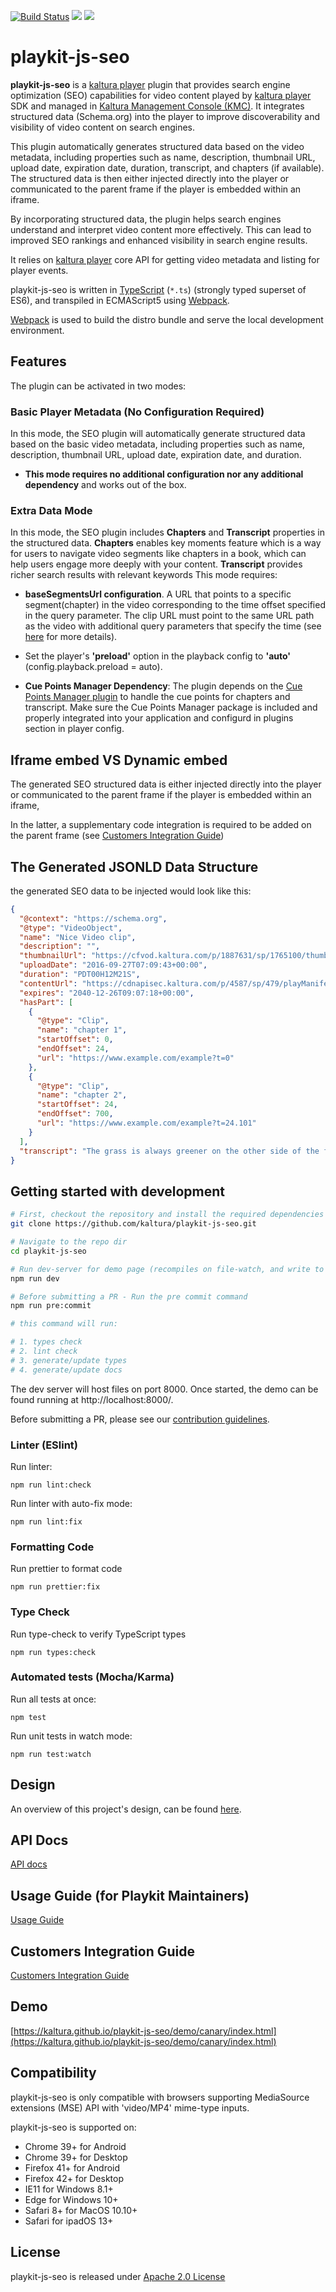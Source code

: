 [![Build Status](https://github.com/kaltura/playkit-js-seo/actions/workflows/run_canary_full_flow.yaml/badge.svg)](https://github.com/kaltura/playkit-js-seo/actions/workflows/run_canary_full_flow.yaml)
[![](https://img.shields.io/npm/v/@playkit-js/seo/latest.svg)](https://www.npmjs.com/package/@playkit-js/seo)
[![](https://img.shields.io/npm/v/@playkit-js/seo/canary.svg)](https://www.npmjs.com/package/@playkit-js/seo/v/canary)

# playkit-js-seo

**playkit-js-seo** is a [kaltura player] plugin that provides search engine optimization (SEO) capabilities for video content played by [kaltura player] SDK and managed in [Kaltura Management Console (KMC)].
It integrates structured data (Schema.org) into the player to improve discoverability and visibility of video content on search engines.

This plugin automatically generates structured data based on the video metadata, including properties such as
name, description, thumbnail URL, upload date, expiration date, duration, transcript, and chapters (if available). The structured data is then
either injected directly into the player or communicated to the parent frame if the player is embedded within an iframe.

By incorporating structured data, the plugin helps search engines understand and interpret video content more effectively. 
This can lead to improved SEO rankings and enhanced visibility in search engine results.

It relies on [kaltura player] core API for getting video metadata and listing for player events.

playkit-js-seo is written in [TypeScript] (`*.ts`) (strongly typed superset of ES6), and transpiled in ECMAScript5 using [Webpack].

[Webpack] is used to build the distro bundle and serve the local development environment.

[kaltura player]: https://github.com/kaltura/kaltura-player-js.
[Kaltura Management Console (KMC)]: https://corp.kaltura.com/resources/case-studies/kaltura-management-console-kmc-walkthrough/.
[ecmascript6]: https://github.com/ericdouglas/ES6-Learning#articles--tutorials
[typescript]: https://www.typescriptlang.org/
[typescript compiler]: https://www.typescriptlang.org/docs/handbook/compiler-options.html
[webpack]: https://webpack.js.org/

## Features

The plugin can be activated in two modes:

### Basic Player Metadata (No Configuration Required)
In this mode, the SEO plugin will automatically generate structured data based on the basic video metadata, 
including properties such as name, description, thumbnail URL, upload date, expiration date, and duration.

- **This mode requires no additional configuration nor any additional dependency** and works out of the box.

### Extra Data Mode
In this mode, the SEO plugin includes **Chapters** and **Transcript** properties in the structured data.
**Chapters** enables key moments feature which is a way for users to navigate video segments like chapters in a book, 
which can help users engage more deeply with your content. **Transcript** provides richer search results with relevant keywords
This mode requires:

- **baseSegmentsUrl configuration**. A URL that points to a specific segment(chapter) in the video corresponding to the time offset specified in the query parameter.
   The clip URL must point to the same URL path as the video with additional query parameters that specify the time (see [here](https://github.com/kaltura/playkit-js-seo/blob/master/docs/guide.md#configuration) for more details).

- Set the player's **'preload'** option in the playback config to **'auto'** (config.playback.preload = auto).

- **Cue Points Manager Dependency**: The plugin depends on the [Cue Points Manager plugin](https://github.com/kaltura/playkit-js-kaltura-cuepoints)
  to handle the cue points for chapters and transcript.
  Make sure the Cue Points Manager package is included and properly integrated into your application
  and configurd in plugins section in player config.

## Iframe embed VS Dynamic embed

The generated SEO structured data is either injected directly into the player 
or communicated to the parent frame if the player is embedded within an iframe,

In the latter, a supplementary code integration is required to be added on the parent frame (see [Customers Integration Guide](./docs/integration-guide.md))

## The Generated JSONLD Data Structure

the generated SEO data to be injected would look like this:

```json
{
  "@context": "https://schema.org",
  "@type": "VideoObject",
  "name": "Nice Video clip",
  "description": "",
  "thumbnailUrl": "https://cfvod.kaltura.com/p/1887631/sp/1765100/thumbnail/entry_id/1_r62bdgz/version/100222/height/360/width/640",
  "uploadDate": "2016-09-27T07:09:43+00:00",
  "duration": "PDT00H12M21S",
  "contentUrl": "https://cdnapisec.kaltura.com/p/4587/sp/479/playManifest/entryId/1_z63gj3gz/protocol/https/format/mpegdash/1_e4myapi8/a.mpd",
  "expires": "2040-12-26T09:07:18+00:00",
  "hasPart": [
    {
      "@type": "Clip",
      "name": "chapter 1",
      "startOffset": 0,
      "endOffset": 24,
      "url": "https://www.example.com/example?t=0"
    },
    {
      "@type": "Clip",
      "name": "chapter 2",
      "startOffset": 24,
      "endOffset": 700,
      "url": "https://www.example.com/example?t=24.101"
    }
  ],
  "transcript": "The grass is always greener on the other side of the fence..."
}
```

## Getting started with development

```sh
# First, checkout the repository and install the required dependencies
git clone https://github.com/kaltura/playkit-js-seo.git

# Navigate to the repo dir
cd playkit-js-seo

# Run dev-server for demo page (recompiles on file-watch, and write to actual dist fs artifacts)
npm run dev

# Before submitting a PR - Run the pre commit command
npm run pre:commit

# this command will run:

# 1. types check
# 2. lint check
# 3. generate/update types
# 4. generate/update docs
```

The dev server will host files on port 8000. Once started, the demo can be found running at http://localhost:8000/.

Before submitting a PR, please see our [contribution guidelines](CONTRIBUTING.md).


### Linter (ESlint)

Run linter:

```
npm run lint:check
```

Run linter with auto-fix mode:

```
npm run lint:fix
```

### Formatting Code

Run prettier to format code

```
npm run prettier:fix
```

### Type Check

Run type-check to verify TypeScript types

```
npm run types:check
```

### Automated tests (Mocha/Karma)

Run all tests at once:

```
npm test
```

Run unit tests in watch mode:

```
npm run test:watch
```

## Design

An overview of this project's design, can be found [here](https://kaltura.atlassian.net/wiki/spaces/PROD/pages/3554412657/Side+Panel+Manager+-+Design+Document).

## API Docs

[API docs](https://kaltura.github.io/playkit-js-seo/docs/api/index.html)

## Usage Guide (for Playkit Maintainers)

[Usage Guide](./docs/guide.md)

## Customers Integration Guide

[Customers Integration Guide](./docs/integration-guide.md)

## Demo

[https://kaltura.github.io/playkit-js-seo/demo/canary/index.html](https://kaltura.github.io/playkit-js-seo/demo/canary/index.html)


## Compatibility

playkit-js-seo is only compatible with browsers supporting MediaSource extensions (MSE) API with 'video/MP4' mime-type inputs.

playkit-js-seo is supported on:

- Chrome 39+ for Android
- Chrome 39+ for Desktop
- Firefox 41+ for Android
- Firefox 42+ for Desktop
- IE11 for Windows 8.1+
- Edge for Windows 10+
- Safari 8+ for MacOS 10.10+
- Safari for ipadOS 13+

## License

playkit-js-seo is released under [Apache 2.0 License](LICENSE)
